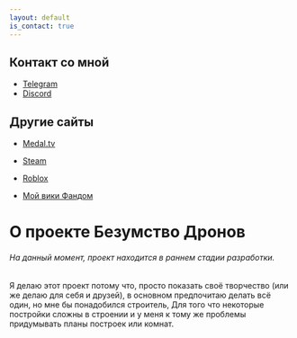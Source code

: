 ```yaml
---
layout: default
is_contact: true
---
```


## Контакт со мной

* [Telegram](https://t.me/Glebun08)
* [Discord](https://discordapp.com/users/805832764438872135)

## Другие сайты

* [Medal.tv](https://medal.tv/ru/u/Gleb_Lisovskiy2008?invite=ur-MSx5SnosMjg1NzMzNjY0LA)
* [Steam](https://steamcommunity.com/id/Glebun08)
* [Roblox](https://www.roblox.com/users/3574577262/profile)

* [Мой вики Фандом](https://the-madness-of-drones.fandom.com/ru/wiki/The_Madness_of_Drones_%D0%92%D0%B8%D0%BA%D0%B8)

# О проекте Безумство Дронов
###### На данный момент, проект находится в раннем стадии разработки.
Я делаю этот проект потому что, просто показать своё творчество (или же делаю для себя и друзей), в основном предпочитаю делать всё один, но мне бы понадобился строитель,
Для того что некоторые постройки сложны в строении и у меня к тому же проблемы придумывать планы построек или комнат. 
######